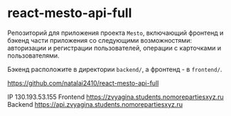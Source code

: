 # react-mesto-api-full
Репозиторий для приложения проекта `Mesto`, включающий фронтенд и бэкенд части приложения со следующими 
возможностями: авторизации и регистрации пользователей, операции с карточками и пользователями. 

Бэкенд расположите в директории `backend/`, 
а фронтенд - в `frontend/`. 

https://github.com/natalai2410/react-mesto-api-full
  
IP 130.193.53.155
Frontend https://zvyagina.students.nomorepartiesxyz.ru
Backend https://api.zvyagina.students.nomorepartiesxyz.ru
